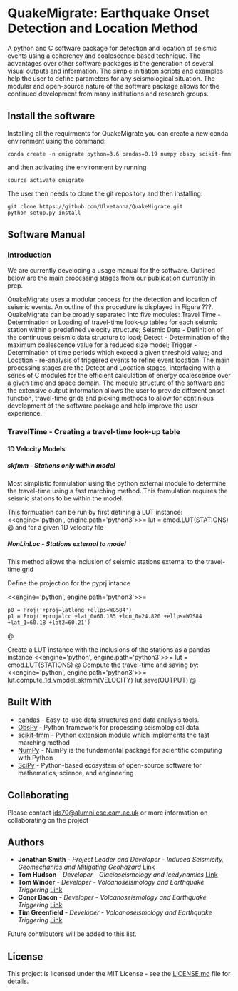 # QuakeMigrate: Earthquake Onset Detection and Location Method

A python and C software package for detection and location of seismic events using a coherency and coalescence based technique. The advantages over other software packages is the generation of several visual outputs and information. The simple initiation scripts and examples help the user to define parameters for any seismological situation. The modular and open-source nature of the software package allows for the continued development from many institutions and research groups. 

## Install the software
Installing all the requirments for QuakeMigrate you can create a new conda environment using the command:
```
conda create -n qmigrate python=3.6 pandas=0.19 numpy obspy scikit-fmm
```
and then activating the environment by running
```
source activate qmigrate
```

The user then needs to clone the git repository and then installing:
```
git clone https://github.com/Ulvetanna/QuakeMigrate.git
python setup.py install
```

## Software Manual
### Introduction
We are currently developing a usage manual for the software. Outlined below are the main processing stages from our publication currently in prep.

QuakeMigrate uses a modular process for the detection and location of seismic events. An outline of this procedure is displayed in Figure ???. QuakeMigrate can be broadly separated into five modules: Travel Time - Determination or Loading of travel-time look-up tables for each seismic station within a predefined velocity structure; Seismic Data - Definition of the continuous seismic data structure to load; Detect - Determination of the maximum coalescence value for a reduced size model; Trigger - Determination of time periods which exceed a given threshold value; and Location - re-analysis of triggered events to refine event location. The main processing stages are the Detect and Location stages, interfacing with a series of C modules for the efficient calculation of energy coalescence over a given time and space domain. The module structure of the software and the extensive output information allows the user to provide different onset function, travel-time grids and picking methods to allow for continious development of the software package and help improve the user experience.

### TravelTime - Creating a travel-time look-up table


#### 1D Velocity Models
##### skfmm - Stations only within model
Most simplistic formulation using the python external module to determine the travel-time using a fast marching method. This formulation requires the seismic stations to be within the model. 

This formuation can be run by first defining a LUT instance:
<<engine='python', engine.path='python3'>>=
lut = cmod.LUT(STATIONS)
@ 
and for a given 1D velocity file

##### NonLinLoc - Stations external to model
This method allows the inclusion of seismic stations external to the travel-time grid

Define the projection for the pyprj intance 

<<engine='python', engine.path='python3'>>=
```
p0 = Proj('+proj=latlong +ellps=WGS84')
p1 = Proj('+proj=lcc +lat_0=60.185 +lon_0=24.820 +ellps=WGS84 +lat_1=60.18 +lat2=60.21')
```
@ 

Create a LUT instance with the inclusions of the stations as a pandas instance
<<engine='python', engine.path='python3'>>=
lut = cmod.LUT(STATIONS)
@ 
Compute the travel-time and saving by:
<<engine='python', engine.path='python3'>>=
lut.compute_1d_vmodel_skfmm(VELOCITY)
lut.save(OUTPUT)
@ 


## Built With
* [pandas](https://pandas.pydata.org/) - Easy-to-use data structures and data analysis tools.
* [ObsPy](https://github.com/obspy/obspy/wiki) - Python framework for processing seismological data
* [scikit-fmm](https://pythonhosted.org/scikit-fmm/) - Python extension module which implements the fast marching method
* [NumPy](http://www.numpy.org/) - NumPy is the fundamental package for scientific computing with Python
* [SciPy](https://www.scipy.org/) - Python-based ecosystem of open-source software for mathematics, science, and engineering

## Collaborating

Please contact jds70@alumni.esc.cam.ac.uk or more information on collaborating on the project

## Authors

* **Jonathan Smith** - *Project Leader and Developer* - *Induced Seismicity, Geomechanics and Mitigating Geohazard* [Link](https://www.esc.cam.ac.uk/directory/jonathan-smith)
* **Tom Hudson** - *Developer* - *Glacioseismology and Icedynamics* [Link](https://www.esc.cam.ac.uk/directory/tom-s-hudson)
* **Tom Winder** - *Developer* - *Volcanoseismology and Earthquake Triggering* [Link](https://www.esc.cam.ac.uk/directory/tom-winder)
* **Conor Bacon** - *Developer* - *Volcanoseismology and Earthquake Triggering* [Link](https://www.esc.cam.ac.uk/directory/conor-bacon)
* **Tim Greenfield** - *Developer* - *Volcanoseismology and Earthquake Triggering* [Link](https://www.esc.cam.ac.uk/directory/tim-greenfield)

Future contributors will be added to this list.

## License

This project is licensed under the MIT License - see the [LICENSE.md](LICENSE.md) file for details.
